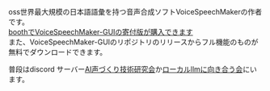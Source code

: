oss世界最大規模の日本語語彙を持つ音声合成ソフトVoiceSpeechMakerの作者です。  
[boothでVoiceSpeechMaker-GUIの寄付版が購入できます](https://warihima-soft.booth.pm/items/7090520)  
また、VoiceSpeechMaker-GUIのリポジトリのリリースからフル機能のものが無料でダウンロードできます。  

普段はdiscord サーバー[AI声づくり技術研究会](https://discord.gg/CU96Jd5Hau)か[ローカルllmに向き合う会](https://discord.gg/whhVuP8EM7)にいます。
<!---
WariHima/WariHima is a ✨ special ✨ repository because its `README.md` (this file) appears on your GitHub profile.
You can click the Preview link to take a look at your changes.
--->
